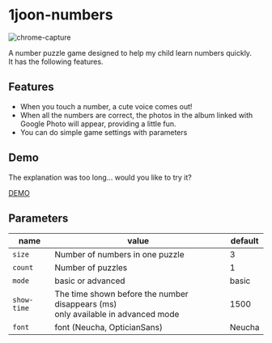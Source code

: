 # 1joon-numbers
![chrome-capture](https://user-images.githubusercontent.com/35263766/115259895-3fdeb800-a16d-11eb-8214-d3d05a8789a3.gif)
  
A number puzzle game designed to help my child learn numbers quickly.  
It has the following features.

## Features
- When you touch a number, a cute voice comes out!
- When all the numbers are correct, the photos in the album linked with Google Photo will appear, providing a little fun.
- You can do simple game settings with parameters

## Demo
The explanation was too long... would you like to try it?  

[DEMO](https://bgrooot.github.io/1joon-numbers/1joon-numbers.html)

## Parameters
| name | value | default |
|---|---|---|
| `size` | Number of numbers in one puzzle  | 3
| `count` | Number of puzzles | 1
| `mode` | basic or advanced | basic 
| `show-time` | The time shown before the number disappears (ms) <br /> only available in advanced mode | 1500
| `font` | font (Neucha, OpticianSans) | Neucha
